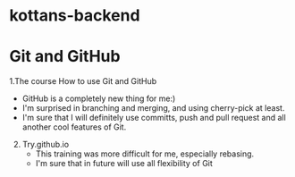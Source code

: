 # kottans-backend

# Git and GitHub

1.The course How to use Git and GitHub
  - GitHub is a completely new thing for me:)
  - I'm surprised in branching and merging, and using cherry-pick at least.
  - I'm sure that I will definitely use committs, push and pull request and all another cool features of Git.
   
2. Try.github.io
   - This training was more difficult for me, especially rebasing.
   - I'm sure that in future will use all flexibility of Git
